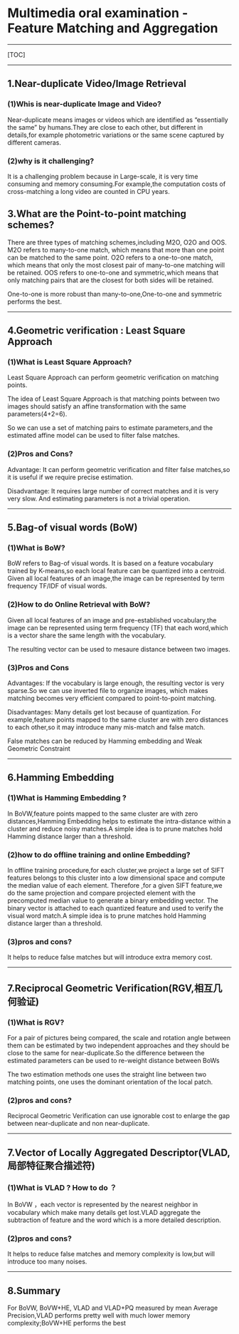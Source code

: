 ﻿# Multimedia oral examination - Feature Matching and Aggregation

---

[TOC]

---

## 1.Near-duplicate Video/Image Retrieval
### (1)Whis is near-duplicate Image and Video?
Near-duplicate means images or videos which are identified as “essentially the same” by humans.They are close to each other, but different in details,for example photometric variations or the same scene captured by different cameras.

### (2)why is it challenging?
It is a challenging problem because in Large-scale, it is very time consuming and memory consuming.For example,the computation costs of cross-matching a long video are counted in CPU years.



## 3.What are the Point-to-point matching schemes?
There are three types of matching schemes,including M2O, O2O and OOS.
M2O refers to many-to-one match, which means that more than one point can be matched to the same point.
O2O refers to a one-to-one match, which means that only the most closest pair of many-to-one matching  will be retained.
OOS refers to one-to-one and symmetric,which means that only  matching pairs that are the closest for both sides will be retained.

One-to-one is more robust than many-to-one,One-to-one and symmetric performs the best.

---
## 4.Geometric verification : Least Square Approach
### (1)What is Least Square Approach?
Least Square Approach can perform geometric verification on matching points.

The idea of Least Square Approach is that matching points between two images should satisfy an affine transformation with the same parameters(4+2=6).

So we can use a set of matching pairs to estimate parameters,and the estimated affine model can be used to filter false matches.

### (2)Pros and Cons?
Advantage:
It can perform geometric verification and filter false matches,so it is useful if we require precise estimation.

Disadvantage:
It requires large number of correct matches and it is very very slow.
And estimating parameters is not a trivial operation.





---
## 5.Bag-of visual words (BoW) 
### (1)What is BoW?
BoW refers to Bag-of visual words.
It is based on a feature vocabulary trained by K-means,so each local feature can be quantized into a centroid.
Given all local features of an image,the image can be represented by term frequency TF/IDF of visual words.


### (2)How to do Online Retrieval with BoW?
Given all local features of an image and pre-established vocabulary,the image can be represented using term frequency (TF) that each word,which is a vector share the same length with the vocabulary.

The resulting vector can be used to mesaure distance between two images.

### (3)Pros and Cons
Advantages: 
If the vocabulary is large enough, the resulting vector is very sparse.So we can use inverted file to organize images, which makes matching becomes very efficient compared to point-to-point matching.

Disadvantages: 
Many details get lost because of quantization. For example,feature points mapped to the same cluster are with zero distances to each other,so it may introduce many mis-match and false match.

False matches can be reduced by Hamming embedding and  Weak Geometric Constraint 

---
## 6.Hamming Embedding
### (1)What is Hamming Embedding ?
In BoVW,feature points mapped to the same cluster are with zero distances,Hamming Embedding helps to estimate the intra-distance within a cluster and reduce noisy matches.A simple idea is to prune matches hold Hamming distance larger than a threshold.

### (2)how to do offline training and online Embedding?
In offline training procedure,for each cluster,we project a large set of SIFT features belongs to this cluster into a low dimensional space and compute the median value of each element.
Therefore ,for a given SIFT feature,we do the same projection and compare projected element with the precomputed median value to generate a binary embedding vector.
The binary vector is attached to each quantized feature and used to verify the visual word match.A simple idea is to prune matches hold Hamming distance larger than a threshold.


### (3)pros and cons?
It helps to reduce false matches but will introduce extra memory cost.

---
## 7.Reciprocal Geometric Verification(RGV,相互几何验证)
### (1)What is RGV?
For a pair of pictures being compared, the scale and rotation angle between them can be  estimated by two independent approaches and they should be close to the same for near-duplicate.So the difference between the estimated parameters can be used to re-weight distance between BoWs

The two estimation methods one uses the straight line between two matching points, one uses the dominant orientation of the local patch.


### (2)pros and cons?
Reciprocal Geometric Verification can use ignorable cost to enlarge the gap between near-duplicate and non near-duplicate.

---
## 7.Vector of Locally Aggregated Descriptor(VLAD,局部特征聚合描述符)
### (1)What is VLAD ? How to do ？
In BoVW ，each vector is represented by the nearest neighbor in vocabulary which make many details get lost.VLAD aggregate the subtraction of feature and the word which is a more detailed description.

### (2)pros and cons?
It helps to reduce false matches and  memory complexity is low,but will introduce too many noises.

---
## 8.Summary
For BoVW, BoVW+HE, VLAD and VLAD+PQ measured by mean Average Precision,VLAD performs pretty well with much lower memory complexity;BoVW+HE performs the best